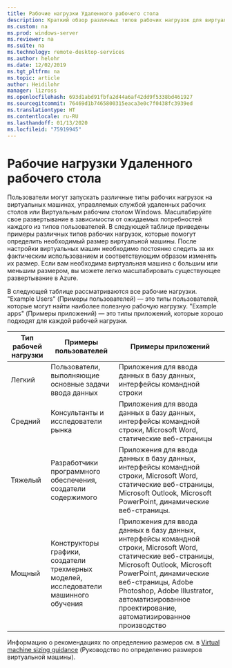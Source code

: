 ```yaml
---
title: Рабочие нагрузки Удаленного рабочего стола
description: Краткий обзор различных типов рабочих нагрузок для виртуальных машин, управляемых с помощью удаленного рабочего стола.
ms.custom: na
ms.prod: windows-server
ms.reviewer: na
ms.suite: na
ms.technology: remote-desktop-services
ms.author: helohr
ms.date: 12/02/2019
ms.tgt_pltfrm: na
ms.topic: article
author: Heidilohr
manager: lizross
ms.openlocfilehash: 693d1abd91fbfa2d44a6af42dd9f5338bd461927
ms.sourcegitcommit: 76469d1b7465800315eaca3e0c7f0438fc3939ed
ms.translationtype: HT
ms.contentlocale: ru-RU
ms.lasthandoff: 01/13/2020
ms.locfileid: "75919945"
---
```

# <a name="remote-desktop-workloads"></a>Рабочие нагрузки Удаленного рабочего стола

Пользователи могут запускать различные типы рабочих нагрузок на виртуальных машинах, управляемых службой удаленных рабочих столов или Виртуальным рабочим столом Windows. Масштабируйте свое развертывание в зависимости от ожидаемых потребностей каждого из типов пользователей. В следующей таблице приведены примеры различных типов рабочих нагрузок, которые помогут определить необходимый размер виртуальной машины. После настройки виртуальных машин необходимо постоянно следить за их фактическим использованием и соответствующим образом изменять их размер. Если вам необходима виртуальная машина с большим или меньшим размером, вы можете легко масштабировать существующее развертывание в Azure.

В следующей таблице рассматриваются все рабочие нагрузки. "Example Users" (Примеры пользователей) — это типы пользователей, которые могут найти наиболее полезную рабочую нагрузку. "Example apps" (Примеры приложений) — это типы приложений, которые хорошо подходят для каждой рабочей нагрузки.

| Тип рабочей нагрузки | Примеры пользователей | Примеры приложений |
| --- | --- | --- |
| Легкий | Пользователи, выполняющие основные задачи ввода данных | Приложения для ввода данных в базу данных, интерфейсы командной строки |
| Средний | Консультанты и исследователи рынка | Приложения для ввода данных в базу данных, интерфейсы командной строки, Microsoft Word, статические веб-страницы |
| Тяжелый | Разработчики программного обеспечения, создатели содержимого | Приложения для ввода данных в базу данных, интерфейсы командной строки, Microsoft Word, статические веб-страницы, Microsoft Outlook, Microsoft PowerPoint, динамические веб-страницы. |
| Мощный | Конструкторы графики, создатели трехмерных моделей, исследователи машинного обучения | Приложения для ввода данных в базу данных, интерфейсы командной строки, Microsoft Word, статические веб-страницы, Microsoft Outlook, Microsoft PowerPoint, динамические веб-страницы, Adobe Photoshop, Adobe Illustrator, автоматизированное проектирование, автоматизированное производство |

Информацию о рекомендациях по определению размеров см. в [Virtual machine sizing guidance](virtual-machine-recs.md) (Руководство по определению размеров виртуальной машины).
